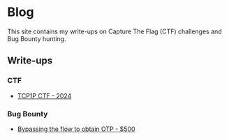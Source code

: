 # Blog

This site contains my write-ups on Capture The Flag (CTF) challenges and Bug Bounty hunting.

## Write-ups

### CTF
- [TCP1P CTF - 2024](ctf/tcp1p2024-ctf/writeup1.md)
  
### Bug Bounty
- [Bypassing the flow to obtain OTP - $500](bugbounty/writeup1.md)
